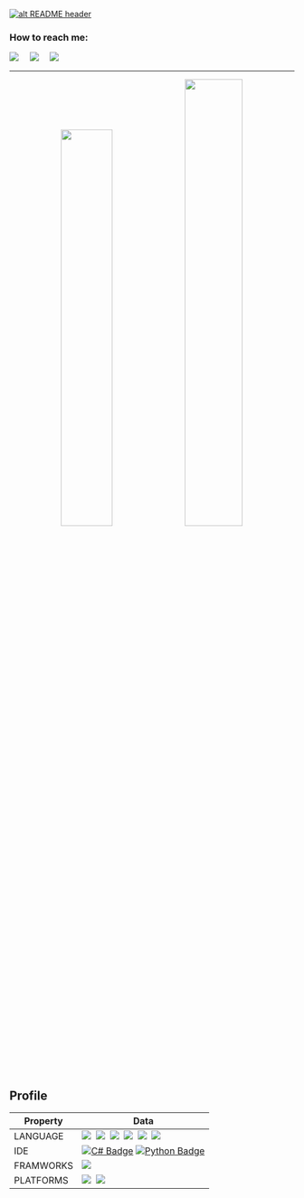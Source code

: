 <a href="https://drive.google.com/uc?export=download&id=15B9sVQpIXlQ2JeYOm9V5SNiLHiInW9tU" target="_blank" rel="download org image">![alt README header](https://github.com/zmcx16/zmcx16/blob/master/images/kanban1-demo.jpg?raw=true)</a>

<h3>How to reach me:</h3>

<a href=""><img src="https://img.shields.io/badge/instagram-%23D117B5.svg?&style=for-the-badge&logo=instagram&logoColor=#white" /></a>&nbsp;&nbsp;&nbsp;&nbsp;
<a href=""><img src="https://img.shields.io/badge/linkedin-%230077B5.svg?&style=for-the-badge&logo=linkedin&logoColor=white" /></a>&nbsp;&nbsp;&nbsp;&nbsp;
<a href=""><img src="https://img.shields.io/badge/gmail-%23D14836.svg?&style=for-the-badge&logo=gmail&logoColor=white" /></a>&nbsp;&nbsp;&nbsp;&nbsp;
<hr>

<p align = "center">
  <img src = "https://github-readme-stats.vercel.app/api?username=Mk-meena&show_icons=true&theme=vue-dark&hide_border=fals&date_format=j%20M%5B%20Y%5D" width = "42.4%">
  <img src = "https://github-readme-streak-stats.herokuapp.com?user=Mk-meena&theme=vue-dark&hide_border=false&date_format=j%20M%5B%20Y%5D" width = "45%">
</p>

<!-- sample badge demo https://simpleicons.org/ -->
## Profile
Property                 | Data  
-------------------------|------
LANGUAGE            | <img src="https://img.shields.io/badge/HTML%20-%23F7DF1E.svg?&style=for-the-badge&color=E34F26" />&nbsp;&nbsp;<img src="https://img.shields.io/badge/css%20-%23F7DF1E.svg?&style=for-the-badge&color=5BA8EE" />&nbsp;&nbsp;<img src="https://img.shields.io/badge/JavaScript%20-%23F7DF1E.svg?&style=for-the-badge&color=F7DF1E" />&nbsp;&nbsp;<img src="https://img.shields.io/badge/Java%20-%23F7DF1E.svg?&style=for-the-badge&color=A33682" />&nbsp;&nbsp;<img src="https://img.shields.io/badge/C%20-%23F7DF1E.svg?&style=for-the-badge&color=E34F86" />&nbsp;&nbsp;<img src="https://img.shields.io/badge/C++%20-%23F7DF1E.svg?&style=for-the-badge&color=blue" />&nbsp;&nbsp;
IDE           | [![C# Badge](https://img.shields.io/badge/-Visual%20Studio-239120?style=flat&logo=csharp&logoColor=white)](https://github.com/search?l=C%23&q=user%3Azmcx16&type=Repositories) [![Python Badge](https://img.shields.io/badge/-PyCharm-3776AB?style=flat&logo=Python&logoColor=white)](https://github.com/search?l=Python&q=user%3Azmcx16&type=Repositories) 
FRAMWORKS | <img src="https://img.shields.io/badge/Andriod Studio%20-%23F7DF1E.svg?&style=for-the-badge&color=purple" />&nbsp;&nbsp;
PLATFORMS | <img src="https://img.shields.io/badge/Linked in%20-%23F7DF1E.svg?&style=for-the-badge&color=000" />&nbsp;&nbsp;<img src="https://img.shields.io/badge/Github%20-%23F7DF1E.svg?&style=for-the-badge&color=000" />&nbsp;&nbsp;
#

